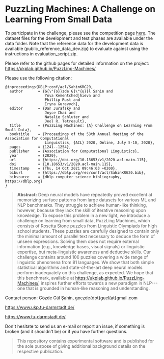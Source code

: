 # PuzzLing Machines: A Challenge on Learning From Small Data

To participate in the challenge, please see the competition page [here](https://eval.ai/web/challenges/challenge-page/2156/overview). The dataset files for the development and test phases are available under the data folder. Note that the reference data for the development data is available (public_reference_data_dev.zip) to evaluate against using the instructions in evaluation_script.zip.  

Please refer to the github pages for detailed information on the project: https://ukplab.github.io/PuzzLing-Machines/ 

Please use the following citation:

```
@inproceedings{DBLP:conf/acl/SahinKRG20,
  author       = {G{\"{o}}zde G{\"{u}}l Sahin and
                  Yova Kementchedjhieva and
                  Phillip Rust and
                  Iryna Gurevych},
  editor       = {Dan Jurafsky and
                  Joyce Chai and
                  Natalie Schluter and
                  Joel R. Tetreault},
  title        = {PuzzLing Machines: {A} Challenge on Learning From Small Data},
  booktitle    = {Proceedings of the 58th Annual Meeting of the Association for Computational
                  Linguistics, {ACL} 2020, Online, July 5-10, 2020},
  pages        = {1241--1254},
  publisher    = {Association for Computational Linguistics},
  year         = {2020},
  url          = {https://doi.org/10.18653/v1/2020.acl-main.115},
  doi          = {10.18653/v1/2020.acl-main.115},
  timestamp    = {Thu, 14 Oct 2021 09:46:03 +0200},
  biburl       = {https://dblp.org/rec/conf/acl/SahinKRG20.bib},
  bibsource    = {dblp computer science bibliography, https://dblp.org}
}
```

> **Abstract:** Deep neural models have repeatedly proved excellent at memorizing surface patterns from large datasets for various ML and NLP benchmarks. They struggle to achieve human-like thinking, however, because they lack the skill of iterative reasoning upon knowledge. To expose this problem in a new light, we introduce a challenge on learning from small data, PuzzLing Machines, which consists of Rosetta Stone puzzles from Linguistic Olympiads for high school students. These puzzles are carefully designed to contain only the minimal amount of parallel text necessary to deduce the form of unseen expressions. Solving them does not require external information (e.g., knowledge bases, visual signals) or linguistic expertise, but meta-linguistic awareness and deductive skills. Our challenge contains around 100 puzzles covering a wide range of linguistic phenomena from 81 languages. We show that both simple statistical algorithms and state-of-the-art deep neural models perform inadequately on this challenge, as expected. We hope that this benchmark, available at https://ukplab.github.io/PuzzLing-Machines/, inspires further efforts towards a new paradigm in NLP---one that is grounded in human-like reasoning and understanding.


Contact person: Gözde Gül Şahin, goezde{dot}guel{at}gmail.com

https://www.ukp.tu-darmstadt.de/

https://www.tu-darmstadt.de/


Don't hesitate to send us an e-mail or report an issue, if something is broken (and it shouldn't be) or if you have further questions.

> This repository contains experimental software and is published for the sole purpose of giving additional background details on the respective publication. 
